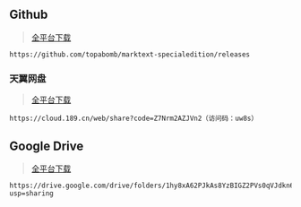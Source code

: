 ## Github

> [全平台下载](https://github.com/topabomb/marktext-specialedition/releases)

```
https://github.com/topabomb/marktext-specialedition/releases
```

### 天翼网盘
> [全平台下载](https://cloud.189.cn/web/share?code=Z7Nrm2AZJVn2)
```
https://cloud.189.cn/web/share?code=Z7Nrm2AZJVn2（访问码：uw8s）
```
## Google Drive

> [全平台下载](https://drive.google.com/drive/folders/1hy8xA62PJkAs8YzBIGZ2PVs0qVJdkn6n?usp=sharing)

```
https://drive.google.com/drive/folders/1hy8xA62PJkAs8YzBIGZ2PVs0qVJdkn6n?usp=sharing
```
